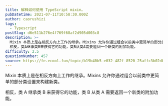 ```yaml
---
title: 解释如何使用 TypeScript mixin。
pubDatetime: 2021-07-11T10:58:30.000Z
author: caorushizi
tags:
  - Typescript
postSlug: d6e511b276e4f769f68af2d905d003c8
description: >-
  Mixin 本质上是在相反方向上工作的继承。Mixins 允许你通过组合以前类中更简单的部分类设置来构建新类。
  相反，类A继承类B来获得它的功能，类B从类A需要返回一个新类的附加功能。
difficulty: 2.5
questionNumber: 457
source: https://fe.ecool.fun/topic/b19b40b5-e032-482f-8520-25affc3b02db
---
```


Mixin 本质上是在相反方向上工作的继承。Mixins 允许你通过组合以前类中更简单的部分类设置来构建新类。

相反，类 A 继承类 B 来获得它的功能，类 B 从类 A 需要返回一个新类的附加功能。
